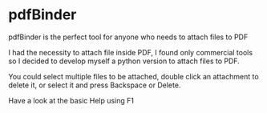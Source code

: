 # pdfBinder
pdfBinder is the perfect tool for anyone who needs to attach files to PDF

I had the necessity to attach file inside PDF, I found only commercial tools so I decided to develop myself a python version to attach files to PDF.

You could select multiple files to be attached, double click an attachment to delete it, or select it and press Backspace or Delete.

Have a look at the basic Help using F1
